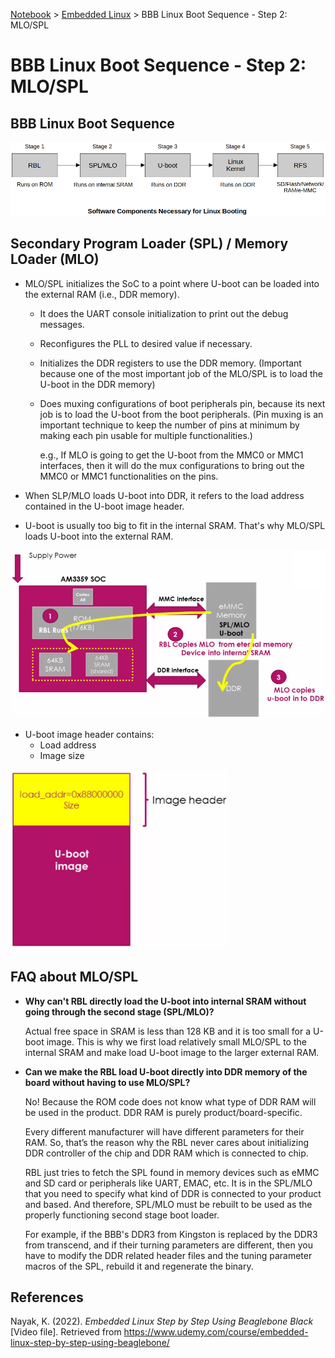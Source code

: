 <a href="../">Notebook</a> > <a href="./">Embedded Linux</a> > BBB Linux Boot Sequence - Step 2: MLO/SPL

# BBB Linux Boot Sequence - Step 2: MLO/SPL



## BBB Linux Boot Sequence



<img src="./img/software-components-necessary-for-linux-booting.png" alt="software-components-necessary-for-linux-booting" width="800">





## **Secondary Program Loader (SPL)** / **Memory LOader (MLO)**

* MLO/SPL initializes the SoC to a point where U-boot can be loaded into the external RAM (i.e., DDR memory). 

  * It does the UART console initialization to print out the debug messages.

  * Reconfigures the PLL to desired value if necessary.

  * Initializes the DDR registers to use the DDR memory. (Important because one of the most important job of the MLO/SPL is to load the U-boot in the DDR memory)

  * Does muxing configurations of boot peripherals pin, because its next job is to load the U-boot from the boot peripherals. (Pin muxing is an important technique to keep the number of pins at minimum by making each pin usable for multiple functionalities.)

    e.g., If MLO is going to get the U-boot from the MMC0 or MMC1 interfaces, then it will do the mux configurations to bring out the MMC0 or MMC1 functionalities on the pins.

* When SLP/MLO loads U-boot into DDR, it refers to the load address contained in the U-boot image header.
* U-boot is usually too big to fit in the internal SRAM. That's why MLO/SPL loads U-boot into the external RAM.



<img src="./img/mlo-copies-uboot-into-ddr.png" alt="mlo-copies-uboot-into-ddr" width="800">

* U-boot image header contains:
  * Load address
  * Image size



<img src="./img/u-boot-image.png" alt="u-boot-image" width="350">





## FAQ about MLO/SPL

* **Why can't RBL directly load the U-boot into internal SRAM without going through the second stage (SPL/MLO)?**

  Actual free space in SRAM is less than 128 KB and it is too small for a U-boot image. This is why we first load relatively small MLO/SPL to the internal SRAM and make load U-boot image to the larger external RAM.

* **Can we make the RBL load U-boot directly into DDR memory of the board without having to use MLO/SPL?**

  No! Because the ROM code does not know what type of DDR RAM will be used in the product. DDR RAM is purely product/board-specific.

  Every different manufacturer will have different parameters for their  RAM. So, that’s the reason why the RBL never cares about initializing DDR controller of the chip and DDR RAM which is connected to chip.

  RBL just tries to fetch the SPL found in memory devices such as eMMC and SD card or peripherals like UART, EMAC, etc. It is in the SPL/MLO that you need to specify what kind of DDR is connected to your product and based. And therefore, SPL/MLO must be rebuilt to be used as the properly functioning second stage boot  loader.

  For example, if the BBB's DDR3 from Kingston is replaced by the DDR3 from transcend, and if their turning parameters are different, then you have to modify the DDR related header files and the tuning parameter macros of the SPL, rebuild it and regenerate the binary. 





## References

Nayak, K. (2022). *Embedded Linux Step by Step Using Beaglebone Black* [Video file]. Retrieved from https://www.udemy.com/course/embedded-linux-step-by-step-using-beaglebone/